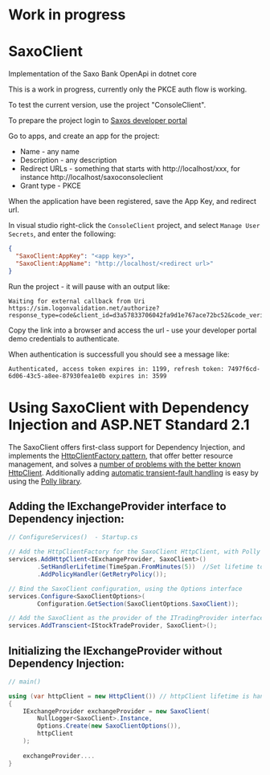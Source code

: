 # Work in progress

# SaxoClient
Implementation of the Saxo Bank OpenApi in dotnet core

This is a work in progress, currently only the PKCE auth flow is working.

To test the current version, use the project "ConsoleClient".

To prepare the project login to [Saxos developer portal](https://developer.saxobank.com)

Go to apps, and create an app for the project:
* Name - any name
* Description - any description
* Redirect URLs - something that starts with http://localhost/xxx, for instance http://localhost/saxoconsoleclient
* Grant type - PKCE

When the application have been registered, save the App Key, and redirect url.

In visual studio right-click the `ConsoleClient` project, and select `Manage User Secrets`, and enter the following:

```json
{
  "SaxoClient:AppKey": "<app key>",
  "SaxoClient:AppName": "http://localhost/<redirect url>"
}
```

Run the project - it will pause with an output like:

```
Waiting for external callback from Uri https://sim.logonvalidation.net/authorize?response_type=code&client_id=d3a57833706042fa9d1e767ace72bc52&code_verifier=xlZW9FRI0tyJKX7mzHEmacDSFNrhLYe3ghhfAs3bCCb&redirect_uri=http%3A%2F%2Flocalhost%3A53961%2Fsaxoconsoleclient&code_challenge_method=S256&code_challenge=wOfLRS8T4IPqg0RwkO8iMSs7fWCnikw3YMTfL5wfMqw&state=U9B.S8iU
```

Copy the link into a browser and access the url - use your developer portal demo credentials to authenticate.

When authentication is successfull you should see a message like: 

```
Authenticated, access token expires in: 1199, refresh token: 7497f6cd-6d06-43c5-a8ee-87930fea1e0b expires in: 3599
```


# Using SaxoClient with Dependency Injection and ASP.NET Standard 2.1

The SaxoClient offers first-class support for Dependency Injection, and implements the [HttpClientFactory
pattern](https://docs.microsoft.com/en-us/dotnet/architecture/microservices/implement-resilient-applications/use-httpclientfactory-to-implement-resilient-http-requests),
that offer better resource management, and solves a 
[number of problems with the better known HttpClient](https://aspnetmonsters.com/2016/08/2016-08-27-httpclientwrong/).
Additionally adding 
[automatic transient-fault handling](https://docs.microsoft.com/en-us/dotnet/architecture/microservices/implement-resilient-applications/implement-http-call-retries-exponential-backoff-polly) is easy by using the 
[Polly library](https://github.com/App-vNext/Polly).

## Adding the IExchangeProvider interface to Dependency injection:

```c#
// ConfigureServices()  - Startup.cs

// Add the HttpClientFactory for the SaxoClient HttpClient, with Polly fault handling
services.AddHttpClient<IExchangeProvider, SaxoClient>()
        .SetHandlerLifetime(TimeSpan.FromMinutes(5))  //Set lifetime to five minutes
        .AddPolicyHandler(GetRetryPolicy());

// Bind the SaxoClient configuration, using the Options interface
services.Configure<SaxoClientOptions>(
        Configuration.GetSection(SaxoClientOptions.SaxoClient));

// Add the SaxoClient as the provider of the ITradingProvider interface
services.AddTranscient<IStockTradeProvider, SaxoClient>();
```

## Initializing the IExchangeProvider without Dependency Injection:

```c#
// main()

using (var httpClient = new HttpClient()) // httpClient lifetime is handled by caller - client should be kept for duration of SaxoClient lifetime
{
    IExchangeProvider exchangeProvider = new SaxoClient(
        NullLogger<SaxoClient>.Instance,
        Options.Create(new SaxoClientOptions()),
        httpClient
    );
    
    exchangeProvider....
}

```
